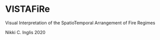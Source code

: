 # VISTAFiRe
Visual Interpretation of the SpatioTemporal Arrangement of Fire Regimes

Nikki C. Inglis
2020
